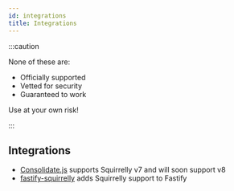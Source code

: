 ```yaml
---
id: integrations
title: Integrations
---
```


:::caution

None of these are:
- Officially supported
- Vetted for security
- Guaranteed to work

Use at your own risk!

:::

## Integrations

- [Consolidate.js](https://www.npmjs.com/package/consolidate) supports Squirrelly v7 and will soon support v8
- [fastify-squirrelly](https://github.com/scottkipfer/fastify-squirrelly) adds Squirrelly support to Fastify
